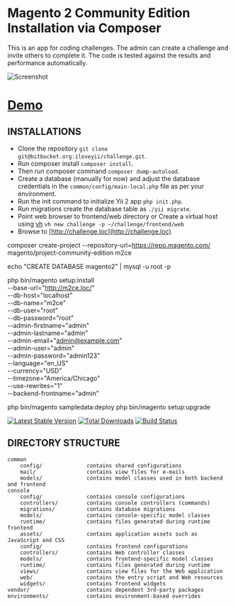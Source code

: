 Magento 2 Community Edition Installation via Composer
====================================================


This is an app for coding challenges. The admin can create a challenge and invite others to complete it. The code is tested against the results and performance automatically.

![Screenshot](http://challenge.softhem.se/images/screenshot.png)

# [Demo](http://challenge.softhem.se/)

INSTALLATIONS
---------------
  * Clone the repository `git clone git@bitbucket.org:iloveyii/challenge.git`.
  * Run composer install `composer install`.
  * Then run composer command `composer dump-autoload`.
  * Create a database (manually for now) and adjust the database credentials in the `common/config/main-local.php` file as per your environment.
  * Run the init command to initialize Yii 2 app `php init.php`.
  * Run migrations create the database table as `./yii migrate`.
  * Point web browser to frontend/web directory or Create a virtual host using [vh](https://github.com/iloveyii/vh) `vh new challenge -p ~/challenge/frontend/web`
  * Browse to [http://challenge.loc](http://challenge.loc) 
  
  

composer create-project --repository-url=https://repo.magento.com/ magento/project-community-edition m2ce

echo "CREATE DATABASE magento2" | mysql -u root -p

php bin/magento setup:install \
--base-url="http://m2ce.loc/" \
--db-host="localhost" \
--db-name="m2ce" \
--db-user="root" \
--db-password="root" \
--admin-firstname="admin" \
--admin-lastname="admin" \
--admin-email="admin@example.com" \
--admin-user="admin" \
--admin-password="admin123" \
--language="en_US" \
--currency="USD" \
--timezone="America/Chicago" \
--use-rewrites="1" \
--backend-frontname="admin"


php bin/magento sampledata:deploy
php bin/magento setup:upgrade


  

[![Latest Stable Version](https://poser.pugx.org/yiisoft/yii2-app-advanced/v/stable.png)](https://packagist.org/packages/yiisoft/yii2-app-advanced)
[![Total Downloads](https://poser.pugx.org/yiisoft/yii2-app-advanced/downloads.png)](https://packagist.org/packages/yiisoft/yii2-app-advanced)
[![Build Status](https://travis-ci.org/yiisoft/yii2-app-advanced.svg?branch=master)](https://travis-ci.org/yiisoft/yii2-app-advanced)

DIRECTORY STRUCTURE
-------------------

```
common
    config/              contains shared configurations
    mail/                contains view files for e-mails
    models/              contains model classes used in both backend and frontend
console
    config/              contains console configurations
    controllers/         contains console controllers (commands)
    migrations/          contains database migrations
    models/              contains console-specific model classes
    runtime/             contains files generated during runtime
frontend
    assets/              contains application assets such as JavaScript and CSS
    config/              contains frontend configurations
    controllers/         contains Web controller classes
    models/              contains frontend-specific model classes
    runtime/             contains files generated during runtime
    views/               contains view files for the Web application
    web/                 contains the entry script and Web resources
    widgets/             contains frontend widgets
vendor/                  contains dependent 3rd-party packages
environments/            contains environment-based overrides
```